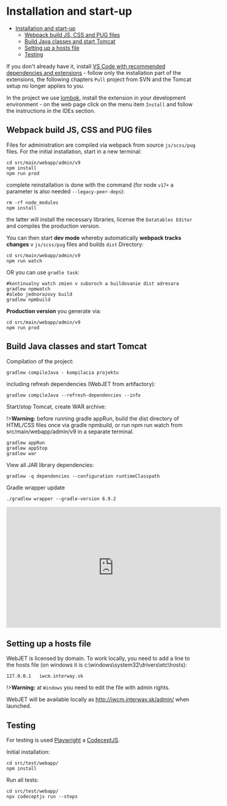 # Installation and start-up

<!-- @import "[TOC]" {cmd="toc" depthFrom=2 depthTo=6 orderedList=false} -->

<!-- code_chunk_output -->
- [Installation and start-up](#installation-and-start-up)
  - [Webpack build JS, CSS and PUG files](#webpack-build-js-css-and-pug-files)
  - [Build Java classes and start Tomcat](#build-java-classes-and-start-tomcat)
  - [Setting up a hosts file](#hosts-file-settings)
  - [Testing](#testing)

<!-- /code_chunk_output -->

If you don't already have it, install [VS Code with recommended dependencies and extensions](https://docs.webjetcms.sk/v8/#/install-config/vscode/setup) - follow only the installation part of the extensions, the following chapters `Pull` project from SVN and the Tomcat setup no longer applies to you.

In the project we use [lombok](https://projectlombok.org), install the extension in your development environment - on the web page click on the menu item `Install` and follow the instructions in the IDEs section.

## Webpack build JS, CSS and PUG files

Files for administration are compiled via webpack from source `js/scss/pug` files. For the initial installation, start in a new terminal:

```shell
cd src/main/webapp/admin/v9
npm install
npm run prod
```

complete reinstallation is done with the command (for node `v17+` a parameter is also needed `--legacy-peer-deps`):

```shell
rm -rf node_modules
npm install
```

the latter will install the necessary libraries, license the `Datatables Editor` and compiles the production version.

You can then start **dev mode** whereby automatically **webpack tracks changes** v `js/scss/pug` files and builds `dist` Directory:

```shell
cd src/main/webapp/admin/v9
npm run watch
```

OR you can use `gradle task`:

```shell
#kontinualny watch zmien v suboroch a buildovanie dist adresara
gradlew npmwatch
#alebo jednorazovy build
gradlew npmbuild
```

**Production version** you generate via:

```shell
cd src/main/webapp/admin/v9
npm run prod
```

## Build Java classes and start Tomcat

Compilation of the project:

```shell
gradlew compileJava - kompilacia projektu
```

including refresh dependencies (WebJET from artifactory):

```shell
gradlew compileJava --refresh-dependencies --info
```

Start/stop Tomcat, create WAR archive:

!>**Warning:** before running gradle appRun, build the dist directory of HTML/CSS files once via gradle npmbuild, or run npm run watch from src/main/webapp/admin/v9 in a separate terminal.

```shell
gradlew appRun
gradlew appStop
gradlew war
```

View all JAR library dependencies:

```shell
gradlew -q dependencies --configuration runtimeClasspath
```

Gradle wrapper update

```shell
./gradlew wrapper --gradle-version 6.9.2
```

<div class="video-container">
  <iframe width="560" height="315" src="https://www.youtube.com/embed/ZHb8714HXNY" title="YouTube video player" frameborder="0" allow="accelerometer; autoplay; clipboard-write; encrypted-media; gyroscope; picture-in-picture" allowfullscreen></iframe>
</div>

## Setting up a hosts file

WebJET is licensed by domain. To work locally, you need to add a line to the hosts file (on windows it is c:\windows\system32\drivers\etc\hosts):

```
127.0.0.1   iwcm.interway.sk
```

!>**Warning:** at `Windows` you need to edit the file with admin rights.

WebJET will be available locally as http://iwcm.interway.sk/admin/ when launched.

## Testing

For testing is used [Playwright](https://github.com/microsoft/playwright/tree/master/docs) a [CodeceptJS](https://codecept.io/basics/).

Initial installation:

```shell
cd src/test/webapp/
npm install
```

Run all tests:

```shell
cd src/test/webapp/
npx codeceptjs run --steps
```
